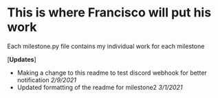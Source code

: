 # This is where Francisco will put his work


Each milestone.py file contains my individual work for each milestone


\[**Updates**]
- Making a change to this readme to test discord webhook for better notification *2/9/2021*
- Updated formatting of the readme for milestone2 *3/1/2021*
